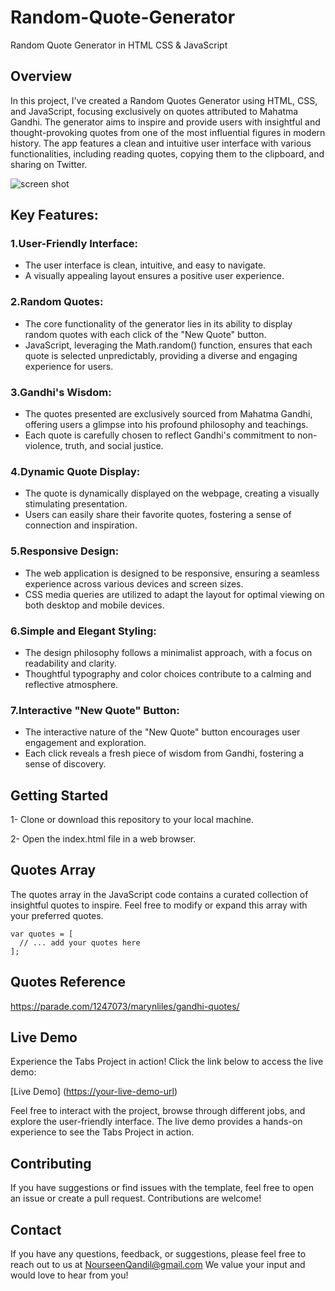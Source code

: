 # Random-Quote-Generator
Random Quote Generator in HTML CSS &amp; JavaScript

## Overview
In this project, I've created a Random Quotes Generator using HTML, CSS, and JavaScript, focusing exclusively on quotes attributed to Mahatma Gandhi. The generator aims to inspire and provide users with insightful and thought-provoking quotes from one of the most influential figures in modern history.
The app features a clean and intuitive user interface with various functionalities, including reading quotes, copying them to the clipboard, and sharing on Twitter.


![screen shot](https://github.com/NoorseenQandil/Random-Quote-Generator/assets/70522199/b6b23afb-1f35-44df-a52e-b5e4443737f2)

## Key Features:

### 1.User-Friendly Interface:

* The user interface is clean, intuitive, and easy to navigate.
* A visually appealing layout ensures a positive user experience.

### 2.Random Quotes:

* The core functionality of the generator lies in its ability to display random quotes with each click of the "New Quote" button.
* JavaScript, leveraging the Math.random() function, ensures that each quote is selected unpredictably, providing a diverse and engaging experience for users.

### 3.Gandhi's Wisdom:

* The quotes presented are exclusively sourced from Mahatma Gandhi, offering users a glimpse into his profound philosophy and teachings.
* Each quote is carefully chosen to reflect Gandhi's commitment to non-violence, truth, and social justice.

### 4.Dynamic Quote Display:

* The quote is dynamically displayed on the webpage, creating a visually stimulating presentation.
* Users can easily share their favorite quotes, fostering a sense of connection and inspiration.

### 5.Responsive Design:

* The web application is designed to be responsive, ensuring a seamless experience across various devices and screen sizes.
* CSS media queries are utilized to adapt the layout for optimal viewing on both desktop and mobile devices.

### 6.Simple and Elegant Styling:

* The design philosophy follows a minimalist approach, with a focus on readability and clarity.
* Thoughtful typography and color choices contribute to a calming and reflective atmosphere.

### 7.Interactive "New Quote" Button:

* The interactive nature of the "New Quote" button encourages user engagement and exploration.
* Each click reveals a fresh piece of wisdom from Gandhi, fostering a sense of discovery.


## Getting Started
1- Clone or download this repository to your local machine.

2- Open the index.html file in a web browser.

## Quotes Array
The quotes array in the JavaScript code contains a curated collection of insightful quotes to inspire. Feel free to modify or expand this array with your preferred quotes.

```
var quotes = [
  // ... add your quotes here
];
```

## Quotes Reference
https://parade.com/1247073/marynliles/gandhi-quotes/

## Live Demo
Experience the Tabs Project in action! Click the link below to access the live demo:

[Live Demo] ([https://your-live-demo-url](https://noorseenqandil.github.io/Random-Quote-Generator/))

Feel free to interact with the project, browse through different jobs, and explore the user-friendly interface. The live demo provides a hands-on experience to see the Tabs Project in action.

## Contributing
If you have suggestions or find issues with the template, feel free to open an issue or create a pull request. Contributions are welcome!

## Contact
If you have any questions, feedback, or suggestions, please feel free to reach out to us at NourseenQandil@gmail.com We value your input and would love to hear from you!
